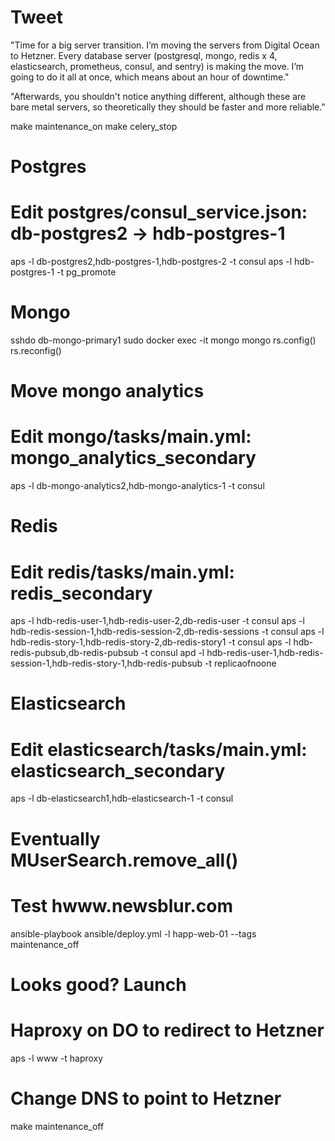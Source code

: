 # Tweet
"Time for a big server transition. I’m moving the servers from Digital Ocean to Hetzner. Every database server (postgresql, mongo, redis x 4, elasticsearch, prometheus, consul, and sentry) is making the move. I’m going to do it all at once, which means about an hour of downtime."

"Afterwards, you shouldn't notice anything different, although these are bare metal servers, so theoretically they should be faster and more reliable."

make maintenance_on
make celery_stop

# Postgres

# Edit postgres/consul_service.json: db-postgres2 -> hdb-postgres-1
aps -l db-postgres2,hdb-postgres-1,hdb-postgres-2 -t consul
aps -l hdb-postgres-1 -t pg_promote

# Mongo

sshdo db-mongo-primary1
sudo docker exec -it mongo mongo
rs.config()
rs.reconfig()

# Move mongo analytics
# Edit mongo/tasks/main.yml: mongo_analytics_secondary
aps -l db-mongo-analytics2,hdb-mongo-analytics-1 -t consul

# Redis

# Edit redis/tasks/main.yml: redis_secondary
aps -l hdb-redis-user-1,hdb-redis-user-2,db-redis-user -t consul
aps -l hdb-redis-session-1,hdb-redis-session-2,db-redis-sessions -t consul
aps -l hdb-redis-story-1,hdb-redis-story-2,db-redis-story1 -t consul
aps -l hdb-redis-pubsub,db-redis-pubsub -t consul
apd -l hdb-redis-user-1,hdb-redis-session-1,hdb-redis-story-1,hdb-redis-pubsub -t replicaofnoone

# Elasticsearch

# Edit elasticsearch/tasks/main.yml: elasticsearch_secondary
aps -l db-elasticsearch1,hdb-elasticsearch-1 -t consul
# Eventually MUserSearch.remove_all()

# Test hwww.newsblur.com
ansible-playbook ansible/deploy.yml -l happ-web-01 --tags maintenance_off

# Looks good? Launch
# Haproxy on DO to redirect to Hetzner
aps -l www -t haproxy
# Change DNS to point to Hetzner
make maintenance_off
